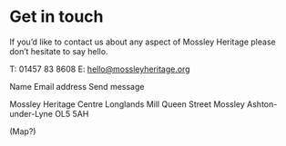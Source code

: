 # Get in touch

If you’d like to contact us about any aspect of Mossley Heritage please don’t hesitate to say hello.

T: 01457 83 8608
E: hello@mossleyheritage.org

Name Email address
Send message

Mossley Heritage Centre
Longlands Mill
Queen Street
Mossley
Ashton-under-Lyne
OL5 5AH

(Map?)

